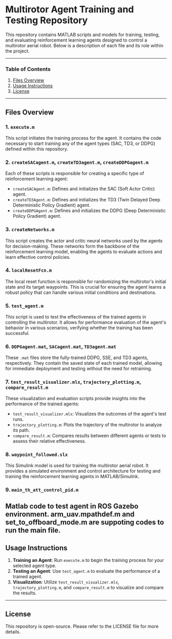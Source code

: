 # Multirotor Agent Training and Testing Repository

This repository contains MATLAB scripts and models for training, testing, and evaluating reinforcement learning agents designed to control a multirotor aerial robot. Below is a description of each file and its role within the project.

---

### Table of Contents
1. [Files Overview](#files-overview)
2. [Usage Instructions](#usage-instructions)
3. [License](#license)

---

## Files Overview

### 1. `execute.m`
This script initiates the training process for the agent. It contains the code necessary to start training any of the agent types (SAC, TD3, or DDPG) defined within this repository.

### 2. `createSACagent.m`, `createTD3agent.m`, `createDDPGagent.m`
Each of these scripts is responsible for creating a specific type of reinforcement learning agent:
   - `createSACAgent.m`: Defines and initializes the SAC (Soft Actor Critic) agent.
   - `createTD3Agent.m`: Defines and initializes the TD3 (Twin Delayed Deep Deterministic Policy Gradient) agent.
   - `createDDPGAgent.m`: Defines and initializes the DDPG (Deep Deterministic Policy Gradient) agent.

### 3. `createNetworks.m`
This script creates the actor and critic neural networks used by the agents for decision-making. These networks form the backbone of the reinforcement learning model, enabling the agents to evaluate actions and learn effective control policies.

### 4. `localResetFcn.m`
The local reset function is responsible for randomizing the multirotor's initial state and its target waypoints. This is crucial for ensuring the agent learns a robust policy that can handle various initial conditions and destinations.

### 5. `test_agent.m`
This script is used to test the effectiveness of the trained agents in controlling the multirotor. It allows for performance evaluation of the agent's behavior in various scenarios, verifying whether the training has been successful.

### 6. `DDPGagent.mat`, `SACagent.mat`, `TD3agent.mat`
These `.mat` files store the fully-trained DDPG, SSE, and TD3 agents, respectively. They contain the saved state of each trained model, allowing for immediate deployment and testing without the need for retraining.

### 7. `test_result_visualizer.mlx`, `trajectory_plotting.m`, `compare_result.m`
These visualization and evaluation scripts provide insights into the performance of the trained agents:
   - `test_result_visualizer.mlx`: Visualizes the outcomes of the agent's test runs.
   - `trajectory_plotting.m`: Plots the trajectory of the multirotor to analyze its path.
   - `compare_result.m`: Compares results between different agents or tests to assess their relative effectiveness.

### 8. `waypoint_followed.slx`
This Simulink model is used for training the multirotor aerial robot. It provides a simulated environment and control architecture for testing and training the reinforcement learning agents in MATLAB/Simulink.

### 9. `main_th_att_control_pid.m`
Matlab code to test agent in ROS Gazebo environment. arm_uav.mpathdef.m and set_to_offboard_mode.m are suppoting codes to run the main file.
---

## Usage Instructions

1. **Training an Agent**: Run `execute.m` to begin the training process for your selected agent type.
2. **Testing an Agent**: Use `test_agent.m` to evaluate the performance of a trained agent.
3. **Visualization**: Utilize `test_result_visualizer.mlx`, `trajectory_plotting.m`, and `compare_result.m` to visualize and compare the results.

---

## License

This repository is open-source. Please refer to the LICENSE file for more details. 
